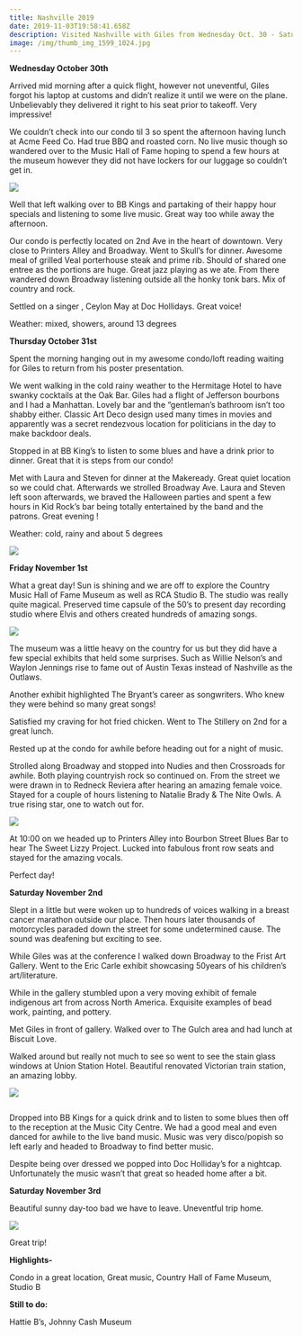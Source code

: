 ```yaml
---
title: Nashville 2019
date: 2019-11-03T19:58:41.658Z
description: Visited Nashville with Giles from Wednesday Oct. 30 - Saturday Nov. 3
image: /img/thumb_img_1599_1024.jpg
---
```

**Wednesday October 30th**

Arrived mid morning after a quick flight, however not uneventful, Giles forgot his laptop at customs and didn’t realize it until we were on the plane. Unbelievably they delivered it right to his seat prior to takeoff. Very impressive!

We couldn’t check into our condo til 3 so spent the afternoon having lunch at Acme Feed Co. Had true BBQ and roasted corn. No live music though so wandered over to the Music Hall of Fame hoping to spend a few hours at the museum however they did not have lockers for our luggage so couldn’t get in.

![](/img/thumb_img_1518_1024.jpg)

Well that left walking over to BB Kings and partaking of their happy hour specials and listening to some live music. Great way too while away the afternoon.

Our condo is perfectly located on 2nd Ave in the heart of downtown. Very close to Printers Alley and Broadway. Went to Skull’s for dinner. Awesome meal of grilled Veal porterhouse steak and prime rib. Should of shared one entree as the portions are huge. Great jazz playing as we ate. From there wandered down Broadway listening outside all the honky tonk bars. Mix of country and rock.

Settled on a singer , Ceylon May at Doc Hollidays. Great voice!

Weather: mixed, showers, around 13 degrees

**Thursday October 31st**

Spent the morning hanging out in my awesome condo/loft reading waiting for Giles to return from his poster presentation.

We went walking in the cold rainy weather to the Hermitage Hotel to have swanky cocktails at the Oak Bar. Giles had a flight of Jefferson bourbons and I had a Manhattan. Lovely bar and the “gentleman’s bathroom isn’t too shabby either. Classic Art Deco design used many times in movies and apparently was a secret rendezvous location for politicians in the day to make backdoor deals.

Stopped in at BB King’s to listen to some blues and have a drink prior to dinner. Great that it is steps from our condo!

Met with Laura and Steven for dinner at the Makeready. Great quiet location so we could chat. Afterwards we strolled Broadway Ave. Laura and Steven left soon afterwards, we braved the Halloween parties and spent a few hours in Kid Rock’s bar being totally entertained by the band and the patrons. Great evening !

Weather: cold, rainy and about 5 degrees

![](/img/thumb_img_1545_1024.jpg)

**Friday November 1st**

What a great day! Sun is shining and we are off to explore the Country Music Hall of Fame Museum as well as RCA Studio B. The studio was really quite magical. Preserved time capsule of the 50’s to present day recording studio where Elvis and others created hundreds of amazing songs.

![](/img/thumb_img_1559_1024.jpg)

The museum was a little heavy on the country for us but they did have a few special exhibits that held some surprises. Such as Willie Nelson’s and Waylon Jennings rise to fame out of Austin Texas instead of Nashville as the Outlaws.

Another exhibit highlighted The Bryant’s career as songwriters. Who knew they were behind so many great songs!

Satisfied my craving for hot fried chicken. Went to The Stillery on 2nd for a great lunch.

Rested up at the condo for awhile before heading out for a night of music.

Strolled along Broadway and stopped into Nudies and then Crossroads for awhile. Both playing countryish rock so continued on. From the street we were drawn in to Redneck Reviera after hearing an amazing female voice. Stayed for a couple of hours listening to Natalie Brady & The Nite Owls. A true rising star, one to watch out for.

![](/img/thumb_img_1565_1024.jpg)

At 10:00 on we headed up to Printers Alley into Bourbon Street Blues Bar to hear The Sweet Lizzy Project. Lucked into fabulous front row seats and stayed for the amazing vocals.

Perfect day!

**Saturday November 2nd**

Slept in a little but were woken up to hundreds of voices walking in a breast cancer marathon outside our place. Then hours later thousands of motorcycles paraded down the street for some undetermined cause. The sound was deafening but exciting to see.

While Giles was at the conference I walked down Broadway to the Frist Art Gallery. Went to the Eric Carle exhibit showcasing 50years of his children’s art/literature.

While in the gallery stumbled upon a very moving exhibit of female indigenous art from across North America. Exquisite examples of bead work, painting, and pottery.

Met Giles in front of gallery. Walked over to The Gulch area and had lunch at Biscuit Love.

Walked around but really not much to see so went to see the stain glass windows at Union Station Hotel. Beautiful renovated Victorian train station, an amazing lobby.

![](/img/thumb_img_1604_1024.jpg)

![]()

Dropped into BB Kings for a quick drink and to listen to some blues then off to the reception at the Music City Centre. We had a good meal and even danced for awhile to the live band music. Music was very disco/popish so left early and headed to Broadway to find better music.

Despite being over dressed we popped into Doc Holliday’s for a nightcap. Unfortunately the music wasn’t that great so headed home after a bit.

**Saturday November 3rd**

Beautiful sunny day-too bad we have to leave. Uneventful trip home.

![](/img/thumb_img_1529_1024.jpg)

Great trip!

**Highlights-**

Condo in a great location, Great music, Country Hall of Fame Museum, Studio B

**Still to do:**

Hattie B’s, Johnny Cash Museum

<!--EndFragment-->
